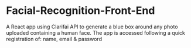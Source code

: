 # Facial-Recognition-Front-End
A React app using Clarifai API to generate a blue box around any photo uploaded containing a human face. The app is accessed following a quick registration of: name, email &amp; password
